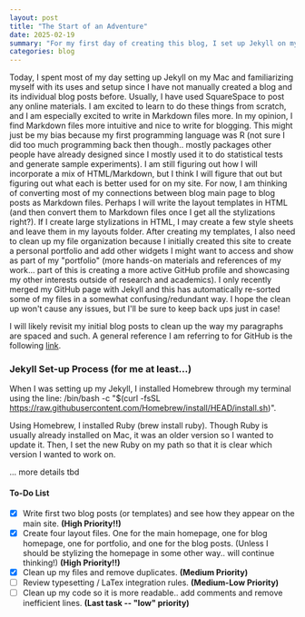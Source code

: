 ```yaml
---
layout: post
title: "The Start of an Adventure"
date: 2025-02-19
summary: "For my first day of creating this blog, I set up Jekyll on my computer in order to create a list of recent posts. Then, I plan on writing Markdown and HTML files in order to stylize the individual blog posts and my blog page overall. In the process, I need to do file clean up between my existing repository and the new organization to work with Jekyll."
categories: blog
---
```


Today, I spent most of my day setting up Jekyll on my Mac and familiarizing myself with its uses and setup since I have not manually created a blog and its individual blog posts before. Usually, I have used SquareSpace to post any online materials. I am excited to learn to do these things from scratch, and I am especially excited to write in Markdown files more. In my opinion, I find Markdown files more intuitive and nice to write for blogging. This might just be my bias because my first programming language was R (not sure I did too much programming back then though.. mostly packages other people have already designed since I mostly used it to do statistical tests and generate sample experiments). I am still figuring out how I will incorporate a mix of HTML/Markdown, but I think I will figure that out but figuring out what each is better used for on my site. For now, I am thinking of converting most of my connections between blog main page to blog posts as Markdown files. Perhaps I will write the layout templates in HTML (and then convert them to Markdown files once I get all the stylizations right?). If I create large stylizations in HTML, I may create a few style sheets and leave them in my layouts folder. After creating my templates, I also need to clean up my file organization because I initially created this site to create a personal portfolio and add other widgets I might want to access and show as part of my "portfolio" (more hands-on materials and references of my work... part of this is creating a more active GitHub profile and showcasing my other interests outside of research and academics). I only recently merged my GitHub page with Jekyll and this has automatically re-sorted some of my files in a somewhat confusing/redundant way. I hope the clean up won't cause any issues, but I'll be sure to keep back ups just in case! 


I will likely revisit my initial blog posts to clean up the way my paragraphs are spaced and such. A general reference I am referring to for GitHub is the following [link](https://docs.github.com/en/get-started/writing-on-github/getting-started-with-writing-and-formatting-on-github/basic-writing-and-formatting-syntax).


### Jekyll Set-up Process (for me at least...)

When I was setting up my Jekyll, I installed Homebrew through my terminal using the line: /bin/bash -c "$(curl -fsSL https://raw.githubusercontent.com/Homebrew/install/HEAD/install.sh)". 

Using Homebrew, I installed Ruby (brew install ruby). Though Ruby is usually already installed on Mac, it was an older version so I wanted to update it. Then, I set the new Ruby on my path so that it is clear which version I wanted to work on. 

... more details tbd

#### To-Do List 

- [x] Write first two blog posts (or templates) and see how they appear on the main site. **(High Priority!!)**
- [x] Create four layout files. One for the main homepage, one for blog homepage, one for portfolio, and one for the blog posts. (Unless I should be stylizing the homepage in some other way.. will continue thinking!) **(High Priority!!)**
- [x] Clean up my files and remove duplicates.  **(Medium Priority)**
- [ ] Review typesetting / LaTex integration rules. **(Medium-Low Priority)** 
- [ ] Clean up my code so it is more readable.. add comments and remove inefficient lines.  **(Last task -- "low" priority)**